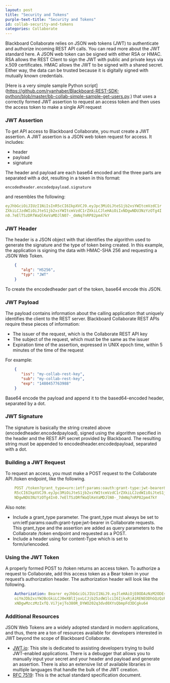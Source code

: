 ```yaml
---
layout: post
title: "Security and Tokens"
purple-text-title: "Security and Tokens"
id: collab-security-and-tokens
categories: Collaborate
---
```

 
Blackboard Collaborate relies on JSON web tokens (JWT) to authenticate and authorize incoming REST API calls. You can read more about the JWT standard here. A JSON web token can be signed with either RSA or HMAC. RSA allows the REST Client to sign the JWT with public and private keys via x.509 certificates. HMAC allows the JWT to be signed with a shared secret. Either way, the data can be trusted because it is digitally signed with mutually known credentials.

[Here is a very simple sample Python script] (https://github.com/ryanhaber/Blackboard-REST-SDK-python/blob/master/bb-collab-simple-sample-get-users.py.) that uses a correctly formed JWT assertion to request an access token and then uses the access token to make a single API request

### JWT Assertion
To get API access to Blackboard Collaborate, you must create a JWT assertion. A JWT assertion is a JSON web token request for access. It includes:

- header
- payload
- signature

The header and payload are each base64 encoded and the three parts are separated with a dot, resulting in a token in this format:

~~~ jsonnet
encodedheader.encodedpayload.signature
~~~

and resembles the following:

~~~ yaml
eyJhbGciOiJIUzI1NiIsInR5cCI6IkpXVCJ9.eyJpc3MiOiJteS1jb2xsYWItcmVzdC1r
ZXkiLCJzdWIiOiJteS1jb2xsYWItcmVzdC1rZXkiLCJleHAiOiIxNDgwNDU3NzYzOTg4I
n0.7eElTSzDRfWaQlKeVaMDJlN07-_dmNq7nRP82pm47kY
~~~

### JWT Header

The header is a JSON object with that identifies the algorithm used to generate the signature and the type of token being created. In this example, the application is signing the data with HMAC-SHA 256 and requesting a JSON Web Token.

~~~ json
    {  
       "alg": "HS256",  
       "typ": "JWT"   
    }
~~~

To create the encodedheader part of the token, base64 encode this JSON.

### JWT Payload
The payload contains information about the calling application that uniquely identifies the client to the REST server. Blackboard Collaborate REST APIs require these pieces of information:

- The issuer of the request, which is the Collaborate REST API key
- The subject of the request, which must be the same as the issuer
- Expiration time of the assertion, expressed in UNIX epoch time, within 5 minutes of the time of the request

For example:

~~~ json
    {  
       "iss": "my-collab-rest-key",  
       "sub": "my-collab-rest-key",  
       "exp": "1480457763988"   
    }
~~~

Base64 encode the payload and append it to the based64-encoded header, separated by a dot.

### JWT Signature

The signature is basically the string created above (encodedheader.encodedpayload), signed using the algorithm specified in the header and the REST API secret provided by Blackboard. The resulting string must be appended to encodedheader.encodedpayload, separated with a dot.

### Building a JWT Request

To request an access, you must make a POST request to the Collaborate API /token endpoint, like the following.
~~~ yaml
    POST /token?grant_type=urn:ietf:params:oauth:grant-type:jwt-bearer&assertion=eyJhbGciOiJIUzI1NiIsIn
    R5cCI6IkpXVCJ9.eyJpc3MiOiJteS1jb2xsYWItcmVzdC1rZXkiLCJzdWIiOiJteS1jb2xsYWItcmVzdC1rZXkiLCJleHAiOiIx
    NDgwNDU3NzYzOTg4In0.7eElTSzDRfWaQlKeVaMDJlN0-_7dmNq7nRP82pm47kY
~~~

Also note:

- Include a grant_type parameter. The grant_type must always be set to urn:ietf:params:oauth:grant-type:jwt-bearer in Collaborate requests. This grant_type and the assertion are added as query parameters to the Collaborate /token endpoint and requested as a POST.
- Include a header using for content-Type which is set to form/urlencoded.

### Using the JWT Token
A properly formed POST to /token returns an access token. To authorize a request to Collaborate, add this access token as a Bear token in your request’s authorization header. The authorization header will look like the following.

~~~ yaml
    Authorization: Bearer eyJhbGciOiJIUzI1NiJ9.eyJleHAiOjE0ODAzNzM2ODEsInN1YiI6ImJiQ29sbGFiQXBpIiwiaXNzIj
    oiYmJDb2xsYWJBcGkiLCJ0eXBlIjoxLCJjb25zdW1lciI6IjkxRjA1RENEODhGQzQzRkMwMUY0NjI5MDEwQzNFQjc3IiwiaWF0Ijo
    xNDgwMzczMzIxfQ.Vi7jejTo380R_DYWO202q3dvd0XYsQbmpFd3DCgku64 
~~~

### Additional Resources
JSON Web Tokens are a widely adopted standard in modern applications, and thus, there are a ton of resources available for developers interested in JWT beyond the scope of Blackboard Collaborate.

- [JWT.io](https://jwt.io/): This site is dedicated to assisting developers trying to build JWT-enabled applications. There is a debugger that allows you to manually input your secret and your header and payload and generate an assertion. There is also an extensive list of available libraries in multiple languages that handle the bulk of the JWT creation.
- [RFC 7519](https://tools.ietf.org/html/rfc7519): This is the actual standard specification document.